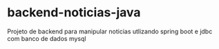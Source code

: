 # backend-noticias-java
Projeto de backend para manipular noticias utlizando spring boot e jdbc com banco de dados mysql
